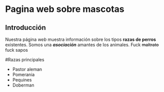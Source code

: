 # Pagina web sobre mascotas
## Introducción
Nuestra página *web* muestra información sobre los tipos **razas de perros** existentes. Somos una ***asociación*** amantes de los animales. Fuck ~~maltrato~~ fuck sapos

#Razas principales
- Pastor aleman
- Pomerania
- Pequines
- Doberman 

